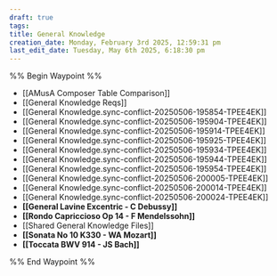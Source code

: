 ```yaml
---
draft: true
tags: 
title: General Knowledge
creation_date: Monday, February 3rd 2025, 12:59:31 pm
last_edit_date: Tuesday, May 6th 2025, 6:18:30 pm
---
```


%% Begin Waypoint %%
- [[AMusA Composer Table Comparison]]
- [[General Knowledge Reqs]]
- [[General Knowledge.sync-conflict-20250506-195854-TPEE4EK]]
- [[General Knowledge.sync-conflict-20250506-195904-TPEE4EK]]
- [[General Knowledge.sync-conflict-20250506-195914-TPEE4EK]]
- [[General Knowledge.sync-conflict-20250506-195925-TPEE4EK]]
- [[General Knowledge.sync-conflict-20250506-195934-TPEE4EK]]
- [[General Knowledge.sync-conflict-20250506-195944-TPEE4EK]]
- [[General Knowledge.sync-conflict-20250506-195954-TPEE4EK]]
- [[General Knowledge.sync-conflict-20250506-200005-TPEE4EK]]
- [[General Knowledge.sync-conflict-20250506-200014-TPEE4EK]]
- [[General Knowledge.sync-conflict-20250506-200024-TPEE4EK]]
- **[[General Lavine Excentric - C Debussy]]**
- **[[Rondo Capriccioso Op 14 - F Mendelssohn]]**
- [[Shared General Knowledge Files]]
- **[[Sonata No 10 K330 - WA Mozart]]**
- **[[Toccata BWV 914 - JS Bach]]**

%% End Waypoint %%
